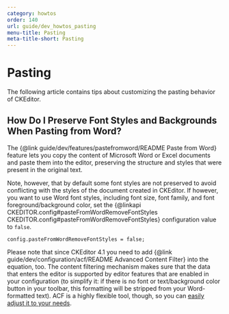 ```yaml
---
category: howtos
order: 140
url: guide/dev_howtos_pasting
menu-title: Pasting
meta-title-short: Pasting
---
```

<!--
Copyright (c) 2003-2018, CKSource - Frederico Knabben. All rights reserved.
For licensing, see LICENSE.md.
-->

# Pasting

The following article contains tips about customizing the pasting behavior of CKEditor.


## How Do I Preserve Font Styles and Backgrounds When Pasting from Word?

The {@link guide/dev/features/pastefromword/README Paste from Word} feature lets you copy the content of Microsoft Word or Excel documents and paste them into the editor, preserving the structure and styles that were present in the original text.

Note, however, that by default some font styles are not preserved to avoid conflicting with the styles of the document created in CKEditor. If however, you want to use Word font styles, including font size, font family, and font foreground/background color, set the {@linkapi CKEDITOR.config#pasteFromWordRemoveFontStyles CKEDITOR.config#pasteFromWordRemoveFontStyles} configuration value to `false`.

	config.pasteFromWordRemoveFontStyles = false;

Please note that since CKEditor 4.1 you need to add {@link guide/dev/configuration/acf/README Advanced Content Filter} into the equation, too. The content filtering mechanism makes sure that the data that enters the editor is supported by editor features that are enabled in your configuration (to simplify it: if there is no font or text/background color button in your toolbar, this formatting will be stripped from your Word-formatted text). ACF is a highly flexible tool, though, so you can [easily adjust it to your needs](https://sdk.ckeditor.com/samples/acf.html).

